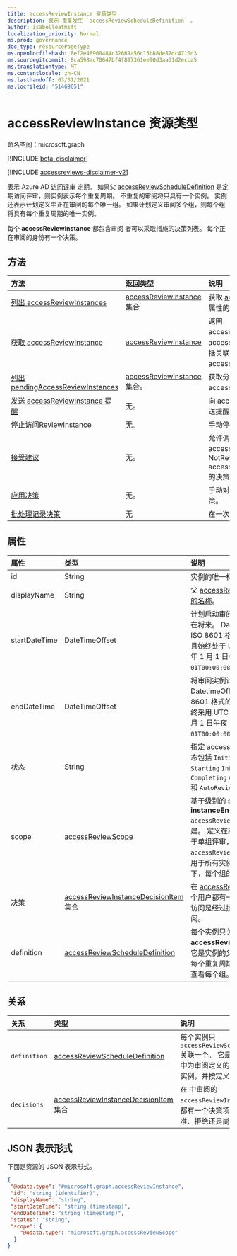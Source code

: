 ```yaml
---
title: accessReviewInstance 资源类型
description: 表示 重复发生 `accessReviewScheduleDefinition` 。
author: isabelleatmsft
localization_priority: Normal
ms.prod: governance
doc_type: resourcePageType
ms.openlocfilehash: 8ef2e48900484c32669a56c15b88de87dc4710d3
ms.sourcegitcommit: 8ca598ac70647bf4f897361ee90d3aa31d2ecca5
ms.translationtype: MT
ms.contentlocale: zh-CN
ms.lasthandoff: 03/31/2021
ms.locfileid: "51469051"
---
```

# <a name="accessreviewinstance-resource-type"></a>accessReviewInstance 资源类型

命名空间：microsoft.graph

[!INCLUDE [beta-disclaimer](../../includes/beta-disclaimer.md)]

[!INCLUDE [accessreviews-disclaimer-v2](../../includes/accessreviews-disclaimer-v2.md)]

表示 Azure AD [访问评审](accessreviewsv2-root.md) 定期。 如果父 [accessReviewScheduleDefinition](accessreviewscheduledefinition.md) 是定期访问评审，则实例表示每个重复周期。 不重复的审阅将只具有一个实例。 实例还表示计划定义中正在审阅的每个唯一组。 如果计划定义审阅多个组，则每个组将具有每个重复周期的唯一实例。

每个 **accessReviewInstance** 都包含审阅 [](accessreviewinstancedecisionitem.md)者可以采取措施的决策列表。 每个正在审阅的身份有一个决策。

## <a name="methods"></a>方法

| 方法 | 返回类型 | 说明 |
|:---------------|:--------|:----------|
|[列出 accessReviewInstances](../api/accessreviewinstance-list.md) | [accessReviewInstance](accessreviewinstance.md) 集合 | 获取 [accessReviewInstance](../resources/accessreviewinstance.md) 对象及其属性的列表。 |
|[获取 accessReviewInstance](../api/accessreviewinstance-get.md) | [accessReviewInstance](accessreviewinstance.md) | 返回 accessReviewScheduleDefinition 的 accessReviewInstance。 对象中不包括关联的 accessReviewInstanceDecisionItem。 |
|[列出 pendingAccessReviewInstances](../api/accessreviewinstance-pendingaccessreviewinstances.md) | [accessReviewInstance](accessreviewinstance.md) 集合。 | 获取分配给调用用户的所有待定 accessReviewInstance 资源。 |
|[发送 accessReviewInstance 提醒](../api/accessreviewinstance-sendreminder.md) | 无。 | 向 accessReviewInstance 的审阅者发送提醒。 |
|[停止访问ReviewInstance](../api/accessreviewinstance-stop.md) | 无。 | 手动停止 accessReviewInstance。 |
|[接受建议](../api/accessreviewinstance-acceptrecommendations.md) | 无。 | 允许调用用户接受他们作为特定 accessReviewInstance 审阅者的每个 NotReviewed accessReviewInstanceDecisionItem 的决策建议。 |
|[应用决策](../api/accessreviewinstance-applydecisions.md) | 无。 | 手动对 accessReviewInstance 应用决策。 |
|[批处理记录决策](../api/accessreviewinstance-batchrecorddecisions.md)|无|在一次调用中查看主体或资源的批次。|

## <a name="properties"></a>属性
| 属性 | 类型 | 说明 |
| :-------------------------| :---------------------------------- | :---------- |
| id | String | 实例的唯一标识符。 |
| displayName | String | 父 [accessReviewScheduleDefinition 的名称](accessreviewscheduledefinition.md)。 |
| startDateTime | DateTimeOffset | 计划启动审阅实例的 DateTime。 可能在将来。 DateTimeOffset 表示使用 ISO 8601 格式的日期和时间信息，并且始终处于 UTC 时间。 例如，2014 年 1 月 1 日午夜 UTC 为 `2014-01-01T00:00:00Z`。 |
| endDateTime | DateTimeOffset | 将审阅实例计划结束的 DateTime。DatetimeOffset 类型表示使用 ISO 8601 格式的日期和时间信息，并且始终采用 UTC 时间。 例如，2014 年 1 月 1 日午夜 UTC 为 `2014-01-01T00:00:00Z`。 |
| 状态 | String | 指定 accessReview 的状态。 典型状态包括 `Initializing` `NotStarted` `Starting` `InProgress` 、、、、、、 `Completing` `Completed` `AutoReviewing` 和 `AutoReviewed` 。  只读。|
| scope | [accessReviewScope](accessreviewscope.md) | 基于级别的 **scope 和** **instanceEnumerationScope** `accessReviewScheduleDefinition` 创建。 定义在组中查看的用户范围。 对于单组评审，在级别定义的范围 `accessReviewScheduleDefinition` 适用于所有实例。 在查看所有组的情况下，每个组的范围可能不同。 只读。  | 
| 决策 | [accessReviewInstanceDecisionItem](accessreviewinstancedecisionitem.md) 集合 | 在 [accessReviewInstance](#accessreviewinstance-resource-type) 中查看的每个用户都有一个决定项，该项目表示其访问是经过批准、拒绝还是尚未被审阅。 |
| definition |[accessReviewScheduleDefinition](accessreviewscheduledefinition.md) | 每个实例只关联一 **个 accessReviewScheduleDefinition。** 它是实例的父计划，其中为审阅定义的每个重复周期创建实例，并按定义选择查看每个组。 |

## <a name="relationships"></a>关系

| 关系 | 类型   |说明|
|:---------------|:--------|:----------|
| `definition`               |[accessReviewScheduleDefinition](accessreviewscheduledefinition.md)          | 每个实例只 `accessReviewScheduleDefinition` 关联一个。 它是实例的父计划，其中为审阅定义的每个重复周期创建实例，并按定义选择查看每个组。 |
| `decisions`               |[accessReviewInstanceDecisionItem](accessreviewinstancedecisionitem.md) 集合        | 在 中审阅的 `accessReviewInstance` 每个用户都有一个决策项，代表他们被批准、拒绝还是尚未被审阅。 |

## <a name="json-representation"></a>JSON 表示形式

下面是资源的 JSON 表示形式。

<!-- {
  "blockType": "resource",
  "keyProperty": "id",
  "@odata.type": "microsoft.graph.accessReviewInstance",
  "openType": false
}
-->

```json
{
 "@odata.type": "#microsoft.graph.accessReviewInstance",
 "id": "string (identifier)",
 "displayName": "string",
 "startDateTime": "string (timestamp)",
 "endDateTime": "string (timestamp)",
 "status": "string",
 "scope": {
    "@odata.type": "microsoft.graph.accessReviewScope"
  }
}
```

<!--
{
  "type": "#page.annotation",
  "description": "accessReviewInstance resource",
  "keywords": "",
  "section": "documentation",
  "tocPath": "",
  "suppressions": []
}
-->
